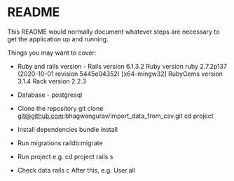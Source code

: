 # README

This README would normally document whatever steps are necessary to get the
application up and running.

Things you may want to cover:

- Ruby and rails version -
  Rails version 6.1.3.2
  Ruby version ruby 2.7.2p137 (2020-10-01 revision 5445e04352) [x64-mingw32]
  RubyGems version 3.1.4
  Rack version 2.2.3

- Database -
  postgresql
- Clone the repository
  git clone git@github.com:bhagwangurav/import_data_from_csv.git
  cd project
- Install dependencies
  bundle install
- Run migrations
  raildb:migrate
- Run project
  e.g. cd project
  rails s
- Check data
  rails c
  After this,
  e.g. User.all
